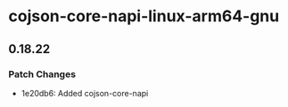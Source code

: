 # cojson-core-napi-linux-arm64-gnu

## 0.18.22

### Patch Changes

- 1e20db6: Added cojson-core-napi
